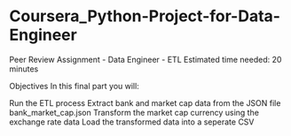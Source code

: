 # Coursera_Python-Project-for-Data-Engineer

Peer Review Assignment - Data Engineer - ETL
Estimated time needed: 20 minutes

Objectives
In this final part you will:

Run the ETL process
Extract bank and market cap data from the JSON file bank_market_cap.json
Transform the market cap currency using the exchange rate data
Load the transformed data into a seperate CSV
